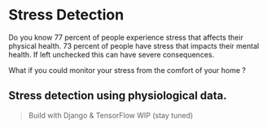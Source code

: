 # Stress Detection 

Do you know 77 percent of people experience stress that affects their physical health. 73 percent of people have stress that impacts their mental health. If left unchecked this can have severe consequences.

What if you could monitor your stress from the comfort of your home ? 

## Stress detection using physiological data.

> Build with Django & TensorFlow
> WIP (stay tuned)